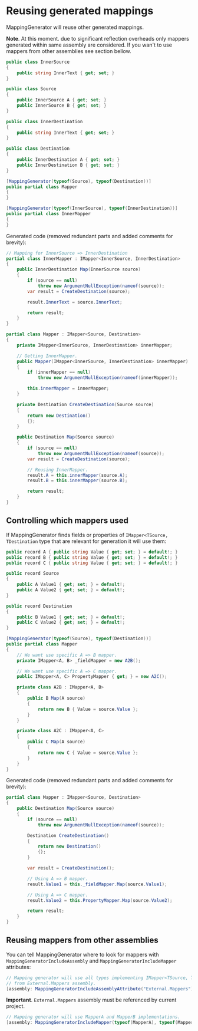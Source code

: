 # Reusing generated mappings

MappingGenerator will reuse other generated mappings.

**Note**. At this moment. due to significant reflection overheads only mappers generated within same assembly are considered. If you wan't to use mappers from other assemblies see section bellow.

```csharp
public class InnerSource
{
    public string InnerText { get; set; }
}

public class Source
{
    public InnerSource A { get; set; }
    public InnerSource B { get; set; }
}

public class InnerDestination
{
    public string InnerText { get; set; }
}

public class Destination
{
    public InnerDestination A { get; set; }
    public InnerDestination B { get; set; }
}

[MappingGenerator(typeof(Source), typeof(Destination))]
public partial class Mapper
{
}

[MappingGenerator(typeof(InnerSource), typeof(InnerDestination))]
public partial class InnerMapper
{
}
```

Generated code (removed redundant parts and added comments for brevity):

```csharp
// Mapping for InnerSource => InnerDestination
partial class InnerMapper : IMapper<InnerSource, InnerDestination>
{
    public InnerDestination Map(InnerSource source)
    {
        if (source == null)
            throw new ArgumentNullException(nameof(source));
        var result = CreateDestination(source);

        result.InnerText = source.InnerText;

        return result;
    }
}

partial class Mapper : IMapper<Source, Destination>
{
    private IMapper<InnerSource, InnerDestination> innerMapper;

    // Getting InnerMapper.
    public Mapper(IMapper<InnerSource, InnerDestination> innerMapper)
    {
        if (innerMapper == null)
            throw new ArgumentNullException(nameof(innerMapper));

        this.innerMapper = innerMapper;
    }

    private Destination CreateDestination(Source source)
    {
        return new Destination()
        {};
    }

    public Destination Map(Source source)
    {
        if (source == null)
            throw new ArgumentNullException(nameof(source));
        var result = CreateDestination(source);

        // Reusing InnerMapper.
        result.A = this.innerMapper(source.A);
        result.B = this.innerMapper(source.B);

        return result;
    }
}
```

## Controlling which mappers used

If MappingGenerator finds fields or properties of `IMapper<TSource, TDestination` type that are relevant for generation it will use them:


```csharp
public record A { public string Value { get; set; } = default!; }
public record B { public string Value { get; set; } = default!; }
public record C { public string Value { get; set; } = default!; }

public record Source
{
    public A Value1 { get; set; } = default!;
    public A Value2 { get; set; } = default!;
}

public record Destination
{
    public B Value1 { get; set; } = default!;
    public C Value2 { get; set; } = default!;
}

[MappingGenerator(typeof(Source), typeof(Destination))]
public partial class Mapper
{
    // We want use specific A => B mapper.
    private IMapper<A, B> _fieldMapper = new A2B();

    // We want use specific A => C mapper.
    public IMapper<A, C> PropertyMapper { get; } = new A2C();

    private class A2B : IMapper<A, B>
    {
        public B Map(A source)
        {
            return new B { Value = source.Value };
        }
    }

    private class A2C : IMapper<A, C>
    {
        public C Map(A source)
        {
            return new C { Value = source.Value };
        }
    }
}
```

Generated code (removed redundant parts and added comments for brevity):

```csharp
partial class Mapper : IMapper<Source, Destination>
{
    public Destination Map(Source source)
    {
        if (source == null)
            throw new ArgumentNullException(nameof(source));

        Destination CreateDestination()
        {
            return new Destination()
            {};
        }

        var result = CreateDestination();

        // Using A => B mapper.
        result.Value1 = this._fieldMapper.Map(source.Value1);

        // Using A => C mapper.
        result.Value2 = this.PropertyMapper.Map(source.Value2);

        return result;
    }
}
```

## Reusing mappers from other assemblies

You can tell MappingGenerator where to look for mappers with `MappingGeneratorIncludeAssembly` and `MappingGeneratorIncludeMapper` attributes:

```csharp
// Mapping generator will use all types implementing IMapper<TSource, TDestination>
// from External.Mappers assembly.
[assembly: MappingGeneratorIncludeAssemblyAttribute("External.Mappers") ]
```

**Important**. `External.Mappers` assembly must be referenced by current project.

```csharp
// Mapping generator will use MapperA and MapperB implementations.
[assembly: MappingGeneratorIncludeMapper(typeof(MapperA), typeof(MapperB)) ]
```

